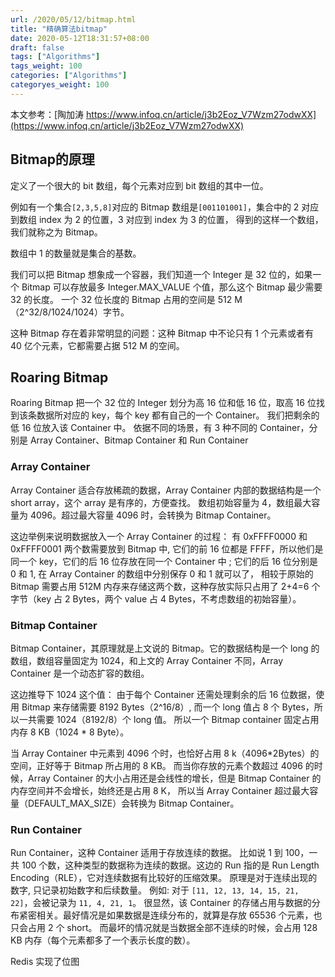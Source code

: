 ```yaml
---
url: /2020/05/12/bitmap.html
title: "精确算法bitmap"
date: 2020-05-12T18:31:57+08:00
draft: false
tags: ["Algorithms"]
tags_weight: 100
categories: ["Algorithms"]
categoryes_weight: 100
---
```


本文参考：[陶加涛 https://www.infoq.cn/article/j3b2Eoz_V7Wzm27odwXX](https://www.infoq.cn/article/j3b2Eoz_V7Wzm27odwXX)

## Bitmap的原理

定义了一个很大的 bit 数组，每个元素对应到 bit 数组的其中一位。

例如有一个集合`[2,3,5,8]`对应的 Bitmap 数组是`[001101001]`，集合中的 2 对应到数组 index 为 2 的位置，3 对应到 index 为 3 的位置，
得到的这样一个数组，我们就称之为 Bitmap。

数组中 1 的数量就是集合的基数。

我们可以把 Bitmap 想象成一个容器，我们知道一个 Integer 是 32 位的，如果一个 Bitmap 可以存放最多 Integer.MAX_VALUE 个值，那么这个 Bitmap 最少需要 32 的长度。
一个 32 位长度的 Bitmap 占用的空间是 512 M （2^32/8/1024/1024）字节。

这种 Bitmap 存在着非常明显的问题：这种 Bitmap 中不论只有 1 个元素或者有 40 亿个元素，它都需要占据 512 M 的空间。

## Roaring Bitmap

Roaring Bitmap 把一个 32 位的 Integer 划分为高 16 位和低 16 位，取高 16 位找到该条数据所对应的 key，每个 key 都有自己的一个 Container。
我们把剩余的低 16 位放入该 Container 中。
依据不同的场景，有 3 种不同的 Container，分别是 Array Container、Bitmap Container 和 Run Container

### Array Container

Array Container 适合存放稀疏的数据，Array Container 内部的数据结构是一个 short array，这个 array 是有序的，方便查找。
数组初始容量为 4，数组最大容量为 4096。超过最大容量 4096 时，会转换为 Bitmap Container。

这边举例来说明数据放入一个 Array Container 的过程：
有 0xFFFF0000 和 0xFFFF0001 两个数需要放到 Bitmap 中, 它们的前 16 位都是 FFFF，所以他们是同一个 key，它们的后 16 位存放在同一个 Container 中 ; 
它们的后 16 位分别是 0 和 1, 在 Array Container 的数组中分别保存 0 和 1 就可以了，
相较于原始的 Bitmap 需要占用 512M 内存来存储这两个数，这种存放实际只占用了 2+4=6 个字节（key 占 2 Bytes，两个 value 占 4 Bytes，不考虑数组的初始容量）。

### Bitmap Container

Bitmap Container，其原理就是上文说的 Bitmap。它的数据结构是一个 long 的数组，数组容量固定为 1024，和上文的 Array Container 不同，Array Container 是一个动态扩容的数组。

这边推导下 1024 这个值：
由于每个 Container 还需处理剩余的后 16 位数据，使用 Bitmap 来存储需要 8192 Bytes（2^16/8）, 而一个 long 值占 8 个 Bytes，所以一共需要 1024（8192/8）个 long 值。
所以一个 Bitmap container 固定占用内存 8 KB（1024 * 8 Byte）。

当 Array Container 中元素到 4096 个时，也恰好占用 8 k（4096*2Bytes）的空间，正好等于 Bitmap 所占用的 8 KB。
而当你存放的元素个数超过 4096 的时候，Array Container 的大小占用还是会线性的增长，但是 Bitmap Container 的内存空间并不会增长，始终还是占用 8 K，
所以当 Array Container 超过最大容量（DEFAULT_MAX_SIZE）会转换为 Bitmap Container。

### Run Container

Run Container，这种 Container 适用于存放连续的数据。
比如说 1 到 100，一共 100 个数，这种类型的数据称为连续的数据。这边的 Run 指的是 Run Length Encoding（RLE），它对连续数据有比较好的压缩效果。
原理是对于连续出现的数字, 只记录初始数字和后续数量。
例如: 对于 `[11, 12, 13, 14, 15, 21, 22]`，会被记录为 `11, 4, 21, 1`。
很显然，该 Container 的存储占用与数据的分布紧密相关。最好情况是如果数据是连续分布的，就算是存放 65536 个元素，也只会占用 2 个 short。
而最坏的情况就是当数据全部不连续的时候，会占用 128 KB 内存（每个元素都多了一个表示长度的数）。

Redis 实现了位图
